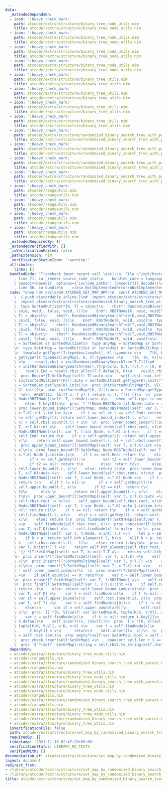 ```yaml
---
data:
  _extendedDependsOn:
  - icon: ':heavy_check_mark:'
    path: atcoder/extra/structure/binary_tree_node_utils.nim
    title: atcoder/extra/structure/binary_tree_node_utils.nim
  - icon: ':heavy_check_mark:'
    path: atcoder/extra/structure/binary_tree_node_utils.nim
    title: atcoder/extra/structure/binary_tree_node_utils.nim
  - icon: ':heavy_check_mark:'
    path: atcoder/extra/structure/binary_tree_node_utils.nim
    title: atcoder/extra/structure/binary_tree_node_utils.nim
  - icon: ':heavy_check_mark:'
    path: atcoder/extra/structure/binary_tree_node_utils.nim
    title: atcoder/extra/structure/binary_tree_node_utils.nim
  - icon: ':heavy_check_mark:'
    path: atcoder/extra/structure/binary_tree_utils.nim
    title: atcoder/extra/structure/binary_tree_utils.nim
  - icon: ':heavy_check_mark:'
    path: atcoder/extra/structure/binary_tree_utils.nim
    title: atcoder/extra/structure/binary_tree_utils.nim
  - icon: ':heavy_check_mark:'
    path: atcoder/extra/structure/binary_tree_utils.nim
    title: atcoder/extra/structure/binary_tree_utils.nim
  - icon: ':heavy_check_mark:'
    path: atcoder/extra/structure/binary_tree_utils.nim
    title: atcoder/extra/structure/binary_tree_utils.nim
  - icon: ':heavy_check_mark:'
    path: atcoder/extra/structure/randomized_binary_search_tree_with_parent.nim
    title: atcoder/extra/structure/randomized_binary_search_tree_with_parent.nim
  - icon: ':heavy_check_mark:'
    path: atcoder/extra/structure/randomized_binary_search_tree_with_parent.nim
    title: atcoder/extra/structure/randomized_binary_search_tree_with_parent.nim
  - icon: ':heavy_check_mark:'
    path: atcoder/extra/structure/randomized_binary_search_tree_with_parent.nim
    title: atcoder/extra/structure/randomized_binary_search_tree_with_parent.nim
  - icon: ':heavy_check_mark:'
    path: atcoder/extra/structure/randomized_binary_search_tree_with_parent.nim
    title: atcoder/extra/structure/randomized_binary_search_tree_with_parent.nim
  - icon: ':heavy_check_mark:'
    path: atcoder/rangeutils.nim
    title: atcoder/rangeutils.nim
  - icon: ':heavy_check_mark:'
    path: atcoder/rangeutils.nim
    title: atcoder/rangeutils.nim
  - icon: ':heavy_check_mark:'
    path: atcoder/rangeutils.nim
    title: atcoder/rangeutils.nim
  - icon: ':heavy_check_mark:'
    path: atcoder/rangeutils.nim
    title: atcoder/rangeutils.nim
  _extendedRequiredBy: []
  _extendedVerifiedWith: []
  _isVerificationFailed: false
  _pathExtension: nim
  _verificationStatusIcon: ':warning:'
  attributes:
    links: []
  bundledCode: "Traceback (most recent call last):\n  File \"/opt/hostedtoolcache/Python/3.10.1/x64/lib/python3.10/site-packages/onlinejudge_verify/documentation/build.py\"\
    , line 71, in _render_source_code_stat\n    bundled_code = language.bundle(stat.path,\
    \ basedir=basedir, options={'include_paths': [basedir]}).decode()\n  File \"/opt/hostedtoolcache/Python/3.10.1/x64/lib/python3.10/site-packages/onlinejudge_verify/languages/nim.py\"\
    , line 86, in bundle\n    raise NotImplementedError\nNotImplementedError\n"
  code: "when not declared ATCODER_SET_MAP_HPP:\n  const ATCODER_SET_MAP_HPP* = 1\n\
    \  {.push discardable inline.}\n#  import atcoder/extra/structure/randomized_binary_search_tree\n\
    \  import atcoder/extra/structure/randomized_binary_search_tree_with_parent\n\
    \  type SortedMultiSet*[K, T] = object\n    rbst*: RandomizedBinarySearchTree[K,void,RBSTNode[K,\
    \ void, void], false, void, ()]\n    End*: RBSTNode[K, void, void]\n  type SortedSet*[K,\
    \ T] = object\n    rbst*: RandomizedBinarySearchTree[K,void,RBSTNode[K, void,\
    \ void], false, void, ()]\n    End*: RBSTNode[K, void, void]\n  type SortedMultiMap*[K,\
    \ T] = object\n    rbst*: RandomizedBinarySearchTree[T,void,RBSTNode[T, void,\
    \ void], false, void, ()]\n    End*: RBSTNode[T, void, void]\n  type SortedMap*[K,\
    \ T] = object\n    rbst*: RandomizedBinarySearchTree[T,void,RBSTNode[T, void,\
    \ void], false, void, ()]\n    End*: RBSTNode[T, void, void]\n\n  type anySet\
    \ = SortedSet or SortedMultiSet\n  type anyMap = SortedMap or SortedMultiMap\n\
    \n  type SetOrMap = SortedMultiSet or SortedSet or SortedMultiMap or SortedMap\n\
    \n  template getType*(T:typedesc[anySet], K):typedesc =\n    T[K, K]\n  template\
    \ getType*(T:typedesc[anyMap], K, V):typedesc =\n    T[K, (K, V)]\n\n  proc init*(T:typedesc[SetOrMap]):T\
    \ =\n    result.rbst = initRandomizedBinarySearchTree[T.T]()\n#    result.rbst\
    \ = initRandomizedBinarySearchTree[T.T](proc(a, b:T.T):T.T = (0, 0), (0, 0))\n\
    \    result.End = result.rbst.alloc(T.T.default, 0)\n    result.rbst.root = result.End\n\
    \  proc Begin*[T:SetOrMap](self: T):auto =\n    self.rbst.root.leftMost\n\n  proc\
    \ initSortedMultiSet*[K]():auto = SortedMultiSet.getType(K).init()\n  proc initSortedSet*[K]():auto\
    \ = SortedSet.getType(K).init()\n  proc initSortedMultiMap*[K, V]():auto = SortedMultiMap.getType(K,\
    \ V).init()\n  proc initSortedMap*[K, V]():auto = SortedMap.getType(K, V).init()\n\
    \  \n\n  #RBST(sz, [&](T x, T y) { return x; }, T()) {}\n  \n  proc getKey*[T:SetOrMap;\
    \ Node:RBSTNode](self: T, t:Node):auto =\n    when self.type is anySet: t.key\n\
    \    else: t.key[0]\n\n  proc `*`*[Node:RBSTNode](it:Node):auto = it.key\n\n \
    \ proc lower_bound_index*[T:SetOrMap; Node:RBSTNode](self: var T, t:var Node,\
    \ x:T.K):int {.inline.}=\n    if t == nil or t == self.End: return 0\n    if x\
    \ <= self.getKey(t): return self.lower_bound_index(t.l, x)\n    return self.lower_bound_index(t.r,\
    \ x) + self.rbst.count(t.l) + 1\n  \n  proc lower_bound_index*[T:SetOrMap](self:var\
    \ T, x:T.K):int =\n    self.lower_bound_index(self.rbst.root, x)\n\n  proc upper_bound_index*[T:SetOrMap;\
    \ Node:RBSTNode](self: var T, t:var Node, x:T.K):int =\n    if t == nil or t ==\
    \ self.End: return 0\n    if x < self.getKey(t): return self.upper_bound_index(t.l,\
    \ x)\n    return self.upper_bound_index(t.r, x) + self.rbst.count(t.l) + 1\n\n\
    \  proc upper_bound_index*[T:SetOrMap](self: var T, x:T.K):int =\n    self.upper_bound_index(self.rbst.root,\
    \ x)\n\n  proc lower_bound*[T:SetOrMap; Node:RBSTNode](self: var T, t:var Node,\
    \ x:T.K):Node {.inline.}=\n    if t == self.End: return t\n    elif t != nil:\n\
    \      if x <= self.getKey(t):\n        var t2 = self.lower_bound(t.l, x)\n  \
    \      if t2 == nil: return t\n        else: return t2\n      else:\n        return\
    \ self.lower_bound(t.r, x)\n    else: return t\n\n  proc lower_bound*[T:SetOrMap](self:var\
    \ T, x:T.K):auto =\n    self.lower_bound(self.rbst.root, x)\n\n  proc upper_bound*[T:SetOrMap;\
    \ Node:RBSTNode](self: var T, t:var Node, x:T.K):Node =\n    if t == self.End:\
    \ return t\n    elif t != nil:\n      if x < self.getKey(t):\n        var t2 =\
    \ self.upper_bound(t.l, x)\n        if t2 == nil: return t\n        else: return\
    \ t2\n      else:\n        return self.upper_bound(t.r, x)\n    else:\n      return\
    \ t\n\n  proc upper_bound*[T:SetOrMap](self: var T, x:T.K):auto =\n    assert\
    \ self.rbst.root != nil\n    self.upper_bound(self.rbst.root, x)\n\n  proc findNode*[T:SetOrMap,\
    \ Node:RBSTNode](self: var T, t:var Node, x:T.K):auto {.inline.}=\n#    if t ==\
    \ nil: return nil\n    if t == nil: return t\n    if x < self.getKey(t): return\
    \ self.findNode(t.l, x)\n    elif x > self.getKey(t): return self.findNode(t.r,\
    \ x)\n    else: return t\n  proc findNode*[T:SetOrMap](self:var T, x:T.K):auto\
    \ =\n    self.findNode(self.rbst.root, x)\n  proc contains*[T:SetOrMap](self:\
    \ var T, x:T.K):bool =\n    self.findNode(x) != nil\n  \n \n  proc kth_element*[T:SetOrMap;\
    \ Node:RBSTNode](self: var T, t:Node, k:int):T.T =\n    let p = self.rbst.count(t.l)\n\
    \    if k < p: return self.kth_element(t.l, k)\n    elif k > p: return self.kth_element(t.r,\
    \ k - self.rbst.count(t.l) - 1)\n    else: return t.key\n\n  proc kth_element*[T:SetOrMap](self:\
    \ var T, k:int):T.T =\n    return self.kth_element(self.rbst.root, k)\n  proc\
    \ `{}`*[T:SetOrMap](self: var T, k:int):T.T =\n    return self.kth_element(k)\n\
    \n  proc insert*[T:SortedMultiSet](self: var T, x:T.K) =\n    self.rbst.insert(self.upper_bound(x),\
    \ x)\n  proc insert*[T:SortedMultiMap](self: var T, x:T.T) =\n    self.rbst.insert(self.upper_bound(x[0]),\
    \ x)\n\n  proc count*[T:SetOrMap](self: var T, x:T.K):int =\n    return self.upper_bound_index(x)\
    \ - self.lower_bound_index(x)\n  \n  proc erase*[T:SetOrMap](self: var T, x:T.K)\
    \ =\n    if self.count(x) == 0: return\n    var t = self.lower_bound(x)\n    self.rbst.erase(t)\n\
    \n  proc erase*[T:SetOrMap](self: var T, t:RBSTNode) =\n    self.rbst.erase(t)\n\
    \n  proc find*[T:SetOrMap](self:var T, x:T.K):int =\n    if self.count(x) == 0:\
    \ return -1\n    else: return self.lower_bound_index(x)\n\n  proc insert*[T:SortedSet](self:\
    \ var T, x:T.K) =\n    var t = self.findNode(x)\n    if t != nil: return\n   \
    \ var it = self.upper_bound(x)\n    self.rbst.insert(it, x)\n  proc insert*[T:SortedMap](self:\
    \ var T, x:T.T) =\n    var t = self.findNode(x[0])\n    if t != nil: t.key = x\n\
    \    else:\n      var it = self.upper_bound(x[0])\n      self.rbst.insert(it,\
    \ x)\n  proc `[]`*[K, V](self: var SortedMap[K, tuple[K:K, V:V]], x:K):auto =\n\
    \    var t = self.findNode(x)\n    if t != nil: return t.key[1]\n    result =\
    \ V.default\n    self.insert((x, result))\n  proc `[]=`*[K, V](self: var SortedMap[K,\
    \ tuple[K:K, V:V]], x:K, v:V) =\n    var t = self.findNode(x)\n    if t != nil:\n\
    \      t.key[1] = v\n      return\n    self.insert((x, v))\n  \n  proc len*(self:SetOrMap):int\
    \ = self.rbst.len()\n  proc empty*(self:var SetOrMap):bool = self.rbst.empty()\n\
    \  proc check_tree*(self:SetOrMap) =\n    doAssert self.len + 1 == self.rbst.check_tree()\n\
    \  proc `$`*(self: SetOrMap):string = self.rbst.to_string(self.rbst.root)\n  {.pop.}\n"
  dependsOn:
  - atcoder/extra/structure/binary_tree_node_utils.nim
  - atcoder/rangeutils.nim
  - atcoder/extra/structure/randomized_binary_search_tree_with_parent.nim
  - atcoder/rangeutils.nim
  - atcoder/extra/structure/binary_tree_utils.nim
  - atcoder/extra/structure/binary_tree_node_utils.nim
  - atcoder/extra/structure/randomized_binary_search_tree_with_parent.nim
  - atcoder/extra/structure/binary_tree_utils.nim
  - atcoder/extra/structure/binary_tree_node_utils.nim
  - atcoder/rangeutils.nim
  - atcoder/extra/structure/randomized_binary_search_tree_with_parent.nim
  - atcoder/rangeutils.nim
  - atcoder/extra/structure/binary_tree_utils.nim
  - atcoder/extra/structure/binary_tree_node_utils.nim
  - atcoder/extra/structure/randomized_binary_search_tree_with_parent.nim
  - atcoder/extra/structure/binary_tree_utils.nim
  isVerificationFile: false
  path: atcoder/extra/structure/set_map_by_randomized_binary_search_tree.nim
  requiredBy: []
  timestamp: '2021-11-18 02:47:29+09:00'
  verificationStatus: LIBRARY_NO_TESTS
  verifiedWith: []
documentation_of: atcoder/extra/structure/set_map_by_randomized_binary_search_tree.nim
layout: document
redirect_from:
- /library/atcoder/extra/structure/set_map_by_randomized_binary_search_tree.nim
- /library/atcoder/extra/structure/set_map_by_randomized_binary_search_tree.nim.html
title: atcoder/extra/structure/set_map_by_randomized_binary_search_tree.nim
---
```

